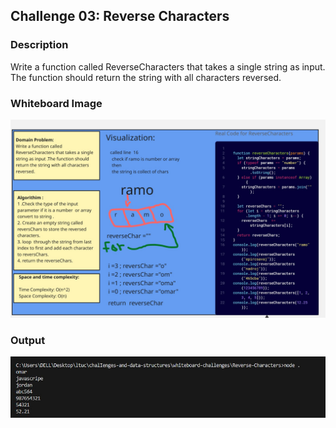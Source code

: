 ## Challenge 03: Reverse Characters

### Description
Write a function called ReverseCharacters that takes a single string as input. The function should return the string with all characters reversed.

### Whiteboard Image
![Reverse   Characters](Reverse%20Characters.jpg)
### Output 
![Output](Output.jpg)
